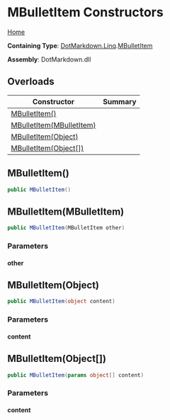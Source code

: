 # MBulletItem Constructors

[Home](../../../../README.md)

**Containing Type**: [DotMarkdown.Linq](../../README.md)\.[MBulletItem](../README.md)

**Assembly**: DotMarkdown\.dll

## Overloads

| Constructor | Summary |
| ----------- | ------- |
| [MBulletItem()](#DotMarkdown_Linq_MBulletItem__ctor) | |
| [MBulletItem(MBulletItem)](#DotMarkdown_Linq_MBulletItem__ctor_DotMarkdown_Linq_MBulletItem_) | |
| [MBulletItem(Object)](#DotMarkdown_Linq_MBulletItem__ctor_System_Object_) | |
| [MBulletItem(Object\[\])](#DotMarkdown_Linq_MBulletItem__ctor_System_Object___) | |

## MBulletItem\(\)<a name="DotMarkdown_Linq_MBulletItem__ctor"></a>

```csharp
public MBulletItem()
```

## MBulletItem\(MBulletItem\)<a name="DotMarkdown_Linq_MBulletItem__ctor_DotMarkdown_Linq_MBulletItem_"></a>

```csharp
public MBulletItem(MBulletItem other)
```

### Parameters

#### other

## MBulletItem\(Object\)<a name="DotMarkdown_Linq_MBulletItem__ctor_System_Object_"></a>

```csharp
public MBulletItem(object content)
```

### Parameters

#### content

## MBulletItem\(Object\[\]\)<a name="DotMarkdown_Linq_MBulletItem__ctor_System_Object___"></a>

```csharp
public MBulletItem(params object[] content)
```

### Parameters

#### content

